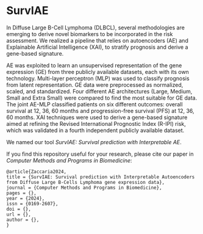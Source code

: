 # SurvIAE
In Diffuse Large B-Cell Lymphoma (DLBCL), several methodologies are emerging to derive novel biomarkers to
be incorporated in the risk assessment. We realized a pipeline that relies on autoencoders (AE) and 
Explainable Artificial Intelligence (XAI), to stratify prognosis and derive a gene-based signature.

AE was exploited to learn an unsupervised representation of the gene expression (GE) from three publicly available 
datasets, each with its own technology. Multi-layer perceptron (MLP) was used to classify prognosis from latent
representation. GE data were preprocessed as normalized, scaled, and standardized.
Four different AE architectures (Large, Medium, Small and Extra Small) were compared to find the most suitable
for GE data. The joint AE-MLP classified patients on six different outcomes: overall survival at 12, 36, 60 months
and progression-free survival (PFS) at 12, 36, 60 months. XAI techniques were used to derive a gene-based signature
aimed at refining the Revised International Prognostic Index (R-IPI) risk, which was validated in a fourth independent
publicly available dataset. 

We named our tool *SurvIAE: Survival prediction with Interpretable AE*.

If you find this repository useful for your research, please cite our paper in *Computer Methods and Programs in Biomedicine*:
```
@article{Zaccaria2024,
title = {SurvIAE: Survival prediction with Interpretable Autoencoders from Diffuse Large B-Cells Lymphoma gene expression data},
journal = {Computer Methods and Programs in Biomedicine},
pages = {},
year = {2024},
issn = {0169-2607},
doi = {},
url = {},
author = {},
}
```